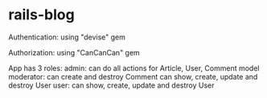 # rails-blog

Authentication: using "devise" gem

Authorization: using "CanCanCan" gem

App has 3 roles:
admin: can do all actions for Article, User, Comment model
moderator: can create and destroy Comment
           can show, create, update and destroy User
user: can show, create, update and destroy User 
          